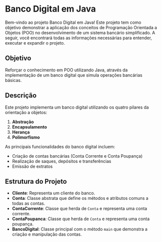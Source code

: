 # Banco Digital em Java

Bem-vindo ao projeto Banco Digital em Java! Este projeto tem como objetivo demonstrar a aplicação dos conceitos de Programação Orientada a Objetos (POO) no desenvolvimento de um sistema bancário simplificado. A seguir, você encontrará todas as informações necessárias para entender, executar e expandir o projeto.

## Objetivo
Reforçar o conhecimento em POO utilizando Java, através da implementação de um banco digital que simula operações bancárias básicas.

## Descrição
Este projeto implementa um banco digital utilizando os quatro pilares da orientação a objetos:
1. **Abstração**
2. **Encapsulamento**
3. **Herança**
4. **Polimorfismo**

As principais funcionalidades do banco digital incluem:
- Criação de contas bancárias (Conta Corrente e Conta Poupança)
- Realização de saques, depósitos e transferências
- Emissão de extratos

## Estrutura do Projeto

- **Cliente**: Representa um cliente do banco.
- **Conta**: Classe abstrata que define os métodos e atributos comuns a todas as contas.
- **ContaCorrente**: Classe que herda de `Conta` e representa uma conta corrente.
- **ContaPoupanca**: Classe que herda de `Conta` e representa uma conta poupança.
- **BancoDigital**: Classe principal com o método `main` que demonstra a criação e manipulação das contas.

